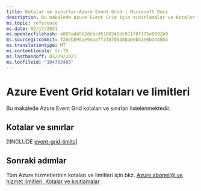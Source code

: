 ```yaml
---
title: Kotalar ve sınırlar-Azure Event Grid | Microsoft Docs
description: Bu makalede Azure Event Grid için sınırlamalar ve Kotalar sağlanmıştır. Örneğin, konu için abonelik sayısı, abonelik başına özel Konu sayısı, vb.
ms.topic: reference
ms.date: 02/17/2021
ms.openlocfilehash: a885ad45b2dcbcd5108249dc011f0f175e9991b9
ms.sourcegitcommit: f28ebb95ae9aaaff3f87d8388a09b41e0b3445b5
ms.translationtype: MT
ms.contentlocale: tr-TR
ms.lasthandoff: 03/29/2021
ms.locfileid: "104702465"
---
```

# <a name="azure-event-grid-quotas-and-limits"></a>Azure Event Grid kotaları ve limitleri
Bu makalede Azure Event Grid kotaları ve sınırları listelenmektedir. 

## <a name="quotas-and-limits"></a>Kotalar ve sınırlar
[!INCLUDE [event-grid-limits](../../includes/event-grid-limits.md)]

## <a name="next-steps"></a>Sonraki adımlar
Tüm Azure hizmetlerinin kotaları ve limitleri için bkz. [Azure aboneliği ve hizmet limitleri, Kotalar ve kısıtlamalar](..//azure-resource-manager/management/azure-subscription-service-limits.md) . 
